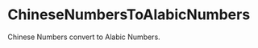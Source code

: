 ChineseNumbersToAlabicNumbers
=============================

 Chinese Numbers convert to Alabic Numbers.
